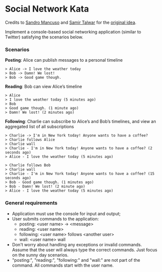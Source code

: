 # Social Network Kata
Credits to [Sandro Mancuso](https://twitter.com/sandromancuso) and [Samir Talwar](https://twitter.com/SamirTalwar) for the [original idea](http://monospacedmonologues.com/post/49250842364/the-social-networking-kata).

Implement a console-based social networking application (similar to Twitter) satisfying the scenarios below.

### Scenarios

**Posting**: Alice can publish messages to a personal timeline
```
> Alice -> I love the weather today
> Bob -> Damn! We lost!
> Bob -> Good game though.
```

**Reading**: Bob can view Alice’s timeline
```
> Alice
> I love the weather today (5 minutes ago)
> Bob
> Good game though. (1 minute ago)
> Damn! We lost! (2 minutes ago)
```

**Following**: Charlie can subscribe to Alice’s and Bob’s timelines, and view an aggregated list of all subscriptions
```
> Charlie -> I'm in New York today! Anyone wants to have a coffee?
> Charlie follows Alice
> Charlie wall
> Charlie - I'm in New York today! Anyone wants to have a coffee? (2 seconds ago)
> Alice - I love the weather today (5 minutes ago)
```

```
> Charlie follows Bob
> Charlie wall
> Charlie - I'm in New York today! Anyone wants to have a coffee? (15 seconds ago)
> Bob - Good game though. (1 minutes ago)
> Bob - Damn! We lost! (2 minute ago)
> Alice - I love the weather today (5 minutes ago)
```

### General requirements

- Application must use the console for input and output;
- User submits commands to the application:
    - posting: \<user name> -> \<message>
    - reading: \<user name>
    - following: \<user name> follows \<another user>
    - wall: \<user name> wall
- Don't worry about handling any exceptions or invalid commands. Assume that the user will always type the correct commands. Just focus on the sunny day scenarios.
- "posting:", "reading:", "following:" and "wall:" are not part of the command. All commands start with the user name.